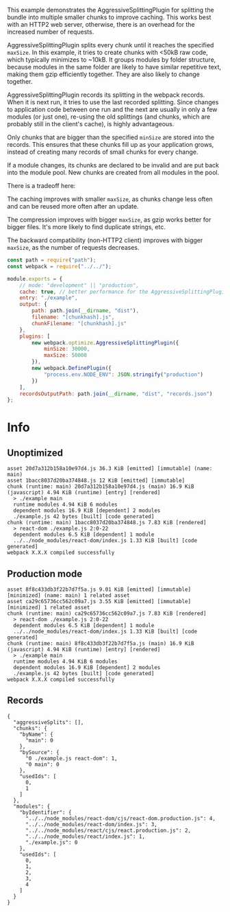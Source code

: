 This example demonstrates the AggressiveSplittingPlugin for splitting the bundle into multiple smaller chunks to improve caching. This works best with an HTTP2 web server, otherwise, there is an overhead for the increased number of requests.

AggressiveSplittingPlugin splits every chunk until it reaches the specified `maxSize`. In this example, it tries to create chunks with <50kB raw code, which typically minimizes to ~10kB. It groups modules by folder structure, because modules in the same folder are likely to have similar repetitive text, making them gzip efficiently together. They are also likely to change together.

AggressiveSplittingPlugin records its splitting in the webpack records. When it is next run, it tries to use the last recorded splitting. Since changes to application code between one run and the next are usually in only a few modules (or just one), re-using the old splittings (and chunks, which are probably still in the client's cache), is highly advantageous.

Only chunks that are bigger than the specified `minSize` are stored into the records. This ensures that these chunks fill up as your application grows, instead of creating many records of small chunks for every change.

If a module changes, its chunks are declared to be invalid and are put back into the module pool. New chunks are created from all modules in the pool.

There is a tradeoff here:

The caching improves with smaller `maxSize`, as chunks change less often and can be reused more often after an update.

The compression improves with bigger `maxSize`, as gzip works better for bigger files. It's more likely to find duplicate strings, etc.

The backward compatibility (non-HTTP2 client) improves with bigger `maxSize`, as the number of requests decreases.

```js
const path = require("path");
const webpack = require("../../");

module.exports = {
	// mode: "development" || "production",
	cache: true, // better performance for the AggressiveSplittingPlugin
	entry: "./example",
	output: {
		path: path.join(__dirname, "dist"),
		filename: "[chunkhash].js",
		chunkFilename: "[chunkhash].js"
	},
	plugins: [
		new webpack.optimize.AggressiveSplittingPlugin({
			minSize: 30000,
			maxSize: 50000
		}),
		new webpack.DefinePlugin({
			"process.env.NODE_ENV": JSON.stringify("production")
		})
	],
	recordsOutputPath: path.join(__dirname, "dist", "records.json")
};
```

# Info

## Unoptimized

```
asset 20d7a312b158a10e97d4.js 36.3 KiB [emitted] [immutable] (name: main)
asset 1bacc8037d20ba374848.js 12 KiB [emitted] [immutable]
chunk (runtime: main) 20d7a312b158a10e97d4.js (main) 16.9 KiB (javascript) 4.94 KiB (runtime) [entry] [rendered]
  > ./example main
  runtime modules 4.94 KiB 6 modules
  dependent modules 16.9 KiB [dependent] 2 modules
  ./example.js 42 bytes [built] [code generated]
chunk (runtime: main) 1bacc8037d20ba374848.js 7.83 KiB [rendered]
  > react-dom ./example.js 2:0-22
  dependent modules 6.5 KiB [dependent] 1 module
  ../../node_modules/react-dom/index.js 1.33 KiB [built] [code generated]
webpack X.X.X compiled successfully
```

## Production mode

```
asset 8f8c433db3f22b7d7f5a.js 9.01 KiB [emitted] [immutable] [minimized] (name: main) 1 related asset
asset ca29c65736cc562c09a7.js 3.55 KiB [emitted] [immutable] [minimized] 1 related asset
chunk (runtime: main) ca29c65736cc562c09a7.js 7.83 KiB [rendered]
  > react-dom ./example.js 2:0-22
  dependent modules 6.5 KiB [dependent] 1 module
  ../../node_modules/react-dom/index.js 1.33 KiB [built] [code generated]
chunk (runtime: main) 8f8c433db3f22b7d7f5a.js (main) 16.9 KiB (javascript) 4.94 KiB (runtime) [entry] [rendered]
  > ./example main
  runtime modules 4.94 KiB 6 modules
  dependent modules 16.9 KiB [dependent] 2 modules
  ./example.js 42 bytes [built] [code generated]
webpack X.X.X compiled successfully
```

## Records

```
{
  "aggressiveSplits": [],
  "chunks": {
    "byName": {
      "main": 0
    },
    "bySource": {
      "0 ./example.js react-dom": 1,
      "0 main": 0
    },
    "usedIds": [
      0,
      1
    ]
  },
  "modules": {
    "byIdentifier": {
      "../../node_modules/react-dom/cjs/react-dom.production.js": 4,
      "../../node_modules/react-dom/index.js": 3,
      "../../node_modules/react/cjs/react.production.js": 2,
      "../../node_modules/react/index.js": 1,
      "./example.js": 0
    },
    "usedIds": [
      0,
      1,
      2,
      3,
      4
    ]
  }
}
```
